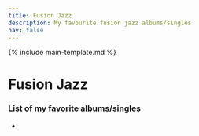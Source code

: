 ```yaml
---
title: Fusion Jazz
description: My favourite fusion jazz albums/singles
nav: false
---
```


{% include main-template.md %}

# Fusion Jazz

### List of my favorite albums/singles

*
